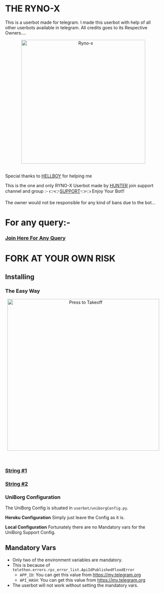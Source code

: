 # THE RYNO-X
This is a userbot made for telegram. I made this userbot with help of all other userbots available in telegram. All credits goes to its Respective Owners....

<p align="center">
    <a href="https://github.com/rhinox-rgb/RYNO-X/blob/master/README.md"><img src="https://telegra.ph/file/8a61cb80d6b5f923b8ab0.jpg" alt="Ryno-x" width=400px></a>
    <br>
    <br>
</p>

Special thanks to [HELLBOY](https://t.me/kraken_the_badass) for helping me

This is the one and only RYNO-X Userbot made by [HUNTER](https://t.me/HUNTER_YUVRAJ) join support channel and group :- 👉👉[SUPPORT](https://t.me/OFFICIALRYNOX)👈👈 Enjoy Your Bot!!

The owner would not be responsible for any kind of bans due to the bot...


# For any query:-
### [Join Here For Any Query](https://t.me/OFFICIALRYNOX)

# FORK AT YOUR OWN RISK
## Installing

### The Easy Way

<p align="center">
<a href = "https://heroku.com/deploy?template=https://github.com/rhinox-rgb/RYNO-X"><img src="https://telegra.ph/file/57c4edb389224c9cf9996.png" alt="Press to Takeoff" width="490px"></a></p>
<br>

### [String #1](https://Hellbot.hellboyop.repl.run)

### [String #2](https://Hellbot2.hellboyop.repl.run)

### UniBorg Configuration

The UniBorg Config is situated in `userbot/uniborgConfig.py`.

**Heroku Configuration**
Simply just leave the Config as it is.

**Local Configuration**
Fortunately there are no Mandatory vars for the UniBorg Support Config.

## Mandatory Vars

- Only two of the environment variables are mandatory.
- This is because of `telethon.errors.rpc_error_list.ApiIdPublishedFloodError`
    - `APP_ID`:   You can get this value from https://my.telegram.org
    - `API_HASH`:   You can get this value from https://my.telegram.org
- The userbot will not work without setting the mandatory vars.
